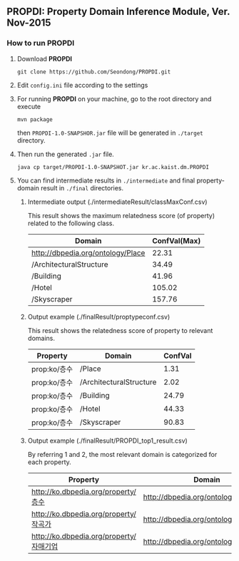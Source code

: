 ## PROPDI: Property Domain Inference Module,  Ver. Nov-2015  

### How to run PROPDI

1. Download __PROPDI__
    ```
    git clone https://github.com/Seondong/PROPDI.git 
    ```

2. Edit `config.ini` file according to the settings

3. For running __PROPDI__ on your machine, go to the root directory and execute
    ```
    mvn package
    ```
   then `PROPDI-1.0-SNAPSHOR.jar` file will be generated in `./target` directory.

4. Then run the generated `.jar` file.
    ```
    java cp target/PROPDI-1.0-SNAPSHOT.jar kr.ac.kaist.dm.PROPDI
    ```
5. You can find intermediate results in `./intermediate` and final property-domain result in `./final` directories.

    1. Intermediate output (./intermediateResult/classMaxConf.csv)
    
        This result shows the maximum relatedness score (of property) related to the following class.

        | Domain                            | ConfVal(Max) |
        |-----------------------------------|--------------|
        | http://dbpedia.org/ontology/Place |        22.31 |
        | /ArchitecturalStructure           |        34.49 |
        | /Building                         |        41.96 |
        | /Hotel                            |       105.02 |
        | /Skyscraper                       |       157.76 |	


    2. Output example (./finalResult/proptypeconf.csv)
    
        This result shows the relatedness score of property to relevant domains.

        | Property     | Domain                  | ConfVal |
        |--------------|-------------------------|---------|
        | prop:ko/층수 | /Place                  |    1.31 |
        | prop:ko/층수 | /ArchitecturalStructure |    2.02 |
        | prop:ko/층수 | /Building               |   24.79 |
        | prop:ko/층수 | /Hotel                  |   44.33 |
        | prop:ko/층수 | /Skyscraper             |   90.83 |


    3.  Output example (./finalResult/PROPDI_top1_result.csv)

        By referring 1 and 2, the most relevant domain is categorized for each property.

        | Property                                | Domain                               |
        |-----------------------------------------|--------------------------------------|
        | http://ko.dbpedia.org/property/층수     | http://dbpedia.org/ontology/Building |
        | http://ko.dbpedia.org/property/작곡가   | http://dbpedia.org/ontology/Song     |
        | http://ko.dbpedia.org/property/자매기업 | http://dbpedia.org/ontology/Company  |
